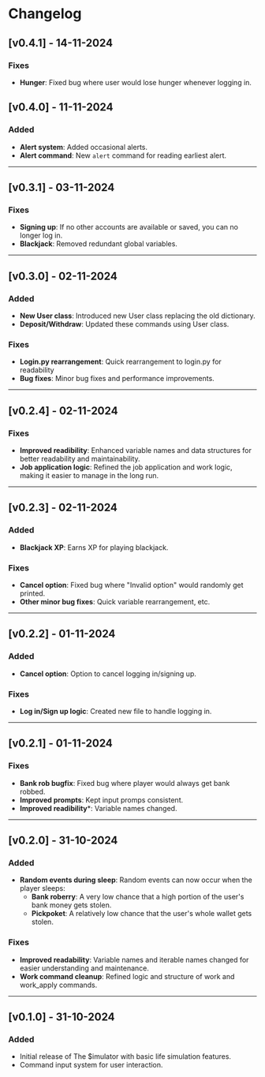 # Changelog

## [v0.4.1] - 14-11-2024

### Fixes
- **Hunger**: Fixed bug where user would lose hunger whenever logging in.

## [v0.4.0] - 11-11-2024

### Added
- **Alert system**: Added occasional alerts.
- **Alert command**: New `alert` command for reading earliest alert.

---
## [v0.3.1] - 03-11-2024

### Fixes
- **Signing up**: If no other accounts are available or saved, you can no longer log in.
- **Blackjack**: Removed redundant global variables.

---
## [v0.3.0] - 02-11-2024

### Added
- **New User class**: Introduced new User class replacing the old dictionary.
- **Deposit/Withdraw**: Updated these commands using User class.

### Fixes
- **Login.py rearrangement**: Quick rearrangement to login.py for readability
- **Bug fixes**: Minor bug fixes and performance improvements.

---
## [v0.2.4] - 02-11-2024

### Fixes
- **Improved readibility**: Enhanced variable names and data structures for better readability and maintainability.
- **Job application logic**: Refined the job application and work logic, making it easier to manage in the long run.

---
## [v0.2.3] - 02-11-2024

### Added
- **Blackjack XP**: Earns XP for playing blackjack.

### Fixes
- **Cancel option**: Fixed bug where "Invalid option" would randomly get printed.
- **Other minor bug fixes**: Quick variable rearrangement, etc.

---
## [v0.2.2] - 01-11-2024

### Added
- **Cancel option**: Option to cancel logging in/signing up.
### Fixes
- **Log in/Sign up logic**: Created new file to handle logging in.

---
## [v0.2.1] - 01-11-2024

### Fixes
- **Bank rob bugfix**: Fixed bug where player would always get bank robbed.
- **Improved prompts**: Kept input promps consistent.
- **Improved readibility***: Variable names changed.

---
## [v0.2.0] - 31-10-2024

### Added
- **Random events during sleep**: Random events can now occur when the player sleeps:
    - **Bank roberry**: A very low chance that a high portion of the user's bank money gets stolen.
    - **Pickpoket**: A relatively low chance that the user's whole wallet gets stolen.

### Fixes
- **Improved readability**: Variable names and iterable names changed for easier understanding and maintenance.
- **Work command cleanup**: Refined logic and structure of work and work_apply commands.

---
## [v0.1.0] - 31-10-2024
### Added
- Initial release of The $imulator with basic life simulation features.
- Command input system for user interaction.

